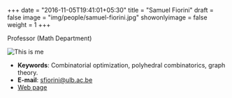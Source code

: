 +++
date = "2016-11-05T19:41:01+05:30"
title = "Samuel Fiorini"
draft = false
image = "img/people/samuel-fiorini.jpg"
showonlyimage = false
weight = 1
+++

Professor (Math Department)
<!--more-->

![This is me][1]

* **Keywords**: Combinatorial optimization, polyhedral combinatorics, graph theory.
* **E-mail**: [sfiorini@ulb.ac.be](mailto:sfiorini@ulb.ac.be)
* [Web page](http://homepages.ulb.ac.be/~sfiorini)


[1]: /img/people/samuel-fiorini.jpg
